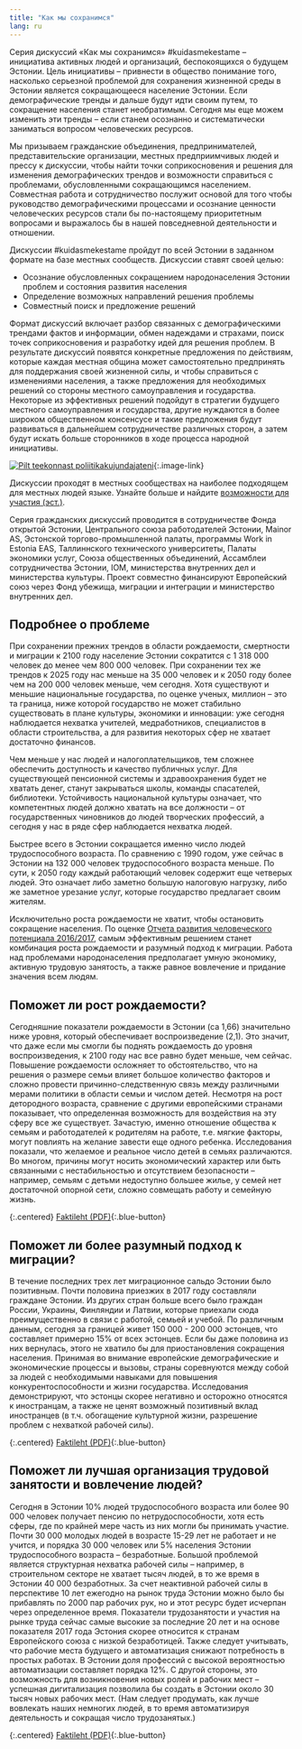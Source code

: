 ```yaml
---
title: "Как мы сохранимся"
lang: ru
---
```

Серия дискуссий «Как мы сохранимся» #kuidasmekestame – инициатива активных людей и организаций, беспокоящихся о будущем Эстонии. Цель инициативы – привнести в общество понимание того, насколько серьезной проблемой для сохранения жизненной среды в Эстонии является сокращающееся население Эстонии. Если демографические тренды и дальше будут идти своим путем, то сокращение населения станет необратимым. Сегодня мы еще можем изменить эти тренды – если станем осознанно и систематически заниматься вопросом человеческих ресурсов.

Мы призываем гражданские объединения, предпринимателей, представительские организации, местных предприимчивых людей и прессу к дискуссии, чтобы найти точки соприкосновения и решения для изменения демографических трендов и возможности справиться с проблемами, обусловленными сокращающимся населением. Совместная работа и сотрудничество послужит основой для того чтобы руководство демографическими процессами и осознание ценности человеческих ресурсов стали бы по-настоящему приоритетным вопросами и выражалось бы в нашей повседневной деятельности и отношении. 

Дискуссии #kuidasmekestame пройдут по всей Эстонии в заданном формате на базе местных сообществ. Дискуссии ставят своей целью:

- Осознание обусловленных сокращением народонаселения Эстонии проблем и состояния развития населения 
- Определение возможных направлений решения проблемы
- Совместный поиск и предложение решений 

Формат дискуссий включает разбор связанных с демографическими трендами фактов и информации, обмен надеждами и страхами, поиск точек соприкосновения и разработку идей для решения проблем. В результате дискуссий появятся конкретные предложения по действиям, которые каждая местная община может самостоятельно предпринять для поддержания своей жизненной силы, и чтобы справиться с изменениями населения, а также предложения для необходимых решений со стороны местного самоуправления и государства. Некоторые из эффективных решений подойдут в стратегии будущего местного самоуправления и государства, другие нуждаются в более широком общественном консенсусе и такие предложения будут развиваться в дальнейшем сотрудничестве различных сторон, а затем будут искать больше сторонников в ходе процесса народной инициативы.

[![Pilt teekonnast poliitikakujundajateni](/assets/teekond-ru.png)](/assets/teekond-ru.png){:.image-link}

Дискуссии проходят в местных сообществах на наиболее подходящем для местных людей языке. Узнайте больше и найдите [возможности для участия (эст.)](/arutelud/).

Серия гражданских дискуссий проводится в сотрудничестве Фонда открытой Эстонии, Центрального союза работодателей Эстонии, Mainor AS, Эстонской торгово-промышленной палаты, программы Work in Estonia EAS, Таллиннского технического университеты, Палаты экономики услуг, Союза общественных объединений, Ассамблеи сотрудничества Эстонии, IOM, министерства внутренних дел и министерства культуры. Проект совместно финансируют Европейский союз через Фонд убежища, миграции и интеграции и министерство внутренних дел.

## Подробнее о проблеме

При сохранении прежних трендов в области рождаемости, смертности и миграции к 2100 году население Эстонии сократится с 1 318 000 человек до менее чем 800 000 человек. При сохранении тех же трендов к 2025 году нас меньше на 35 000 человек и к 2050 году более чем на 200 000 человек меньше, чем сегодня. Хотя существуют и меньшие национальные государства, по оценке ученых, миллион – это та граница, ниже которой государство не может стабильно существовать в плане культуры, экономики и инновации: уже сегодня наблюдается нехватка учителей, медработников, специалистов в области строительства, а для развития некоторых сфер не хватает достаточно финансов.

Чем меньше у нас людей и налогоплательщиков, тем сложнее обеспечить доступность и качество публичных услуг. Для существующей пенсионной системы и здравоохранения будет не хватать денег, станут закрываться школы, команды спасателей, библиотеки. Устойчивость национальной культуры означает, что компетентных людей должно хватать на все должности – от государственных чиновников до людей творческих профессий, а сегодня у нас в ряде сфер наблюдается нехватка людей.

Быстрее всего в Эстонии сокращается именно число людей трудоспособного возраста. По сравнению с 1990 годом, уже сейчас в Эстонии на 132 000 человек трудоспособного возраста меньше. По сути, к 2050 году каждый работающий человек содержит еще четверых людей. Это означает либо заметно большую налоговую нагрузку, либо же заметное урезание услуг, которые государство предлагает своим жителям.

Исключительно роста рождаемости не хватит, чтобы остановить сокращение населения. По оценке [Отчета развития человеческого потенциала 2016/2017](https://inimareng.ee/en/estonia-at-the-age-of-migration-ru/), самым эффективным решением станет комбинация роста рождаемости и разумный подход к миграции. Работа над проблемами народонаселения предполагает умную экономику, активную трудовую занятость, а также равное вовлечение и придание значения всем людям.

## Поможет ли рост рождаемости?

Сегодняшние показатели рождаемости в Эстонии (ca 1,66) значительно ниже уровня, который обеспечивает воспроизведение (2,1). Это значит, что даже если мы смогли бы поднять рождаемость до уровня воспроизведения, к 2100 году нас все равно будет меньше, чем сейчас. Повышение рождаемости осложняет то обстоятельство, что на решения о размере семьи влияет большое количество факторов и сложно провести причинно-следственную связь между различными мерами политики в области семьи и числом детей. Несмотря на рост детородного возраста, сравнение с другими европейскими странами показывает, что определенная возможность для воздействия на эту сферу все же существует. Зачастую, именно отношение общества к семьям и работодателей к родителям на работе, т.е. мягкие факторы, могут повлиять на желание завести еще одного ребенка. Исследования показали, что желаемое и реальное число детей в семьях различаются. Во многом, причины могут носить экономический характер или быть связанными с нестабильностью и отсутствием безопасности – например, семьям с детьми недоступно большее жилье, у семей нет достаточной опорной сети, сложно совмещать работу и семейную жизнь.

{:.centered}
[Faktileht (PDF)](/sündimus.pdf){:.blue-button}

## Поможет ли более разумный подход к миграции?

В течение последних трех лет миграционное сальдо Эстонии было позитивным. Почти половина приезжих в 2017 году составляли граждане Эстонии. Из других стран больше всего было граждан России, Украины, Финляндии и Латвии, которые приехали сюда преимущественно в связи с работой, семьей и учебой. По различным данным, сегодня за границей живет 150 000 - 200 000 эстонцев, что составляет примерно 15% от всех эстонцев. Если бы даже половина из них вернулась, этого не хватило бы для приостановления сокращения населения. Принимая во внимание европейские демографические и экономические процессы и вызовы, страны соревнуются между собой за людей с необходимыми навыками для повышения конкурентоспособности и жизни государства. Исследования демонстрируют, что эстонцы скорее негативно и осторожно относятся к иностранцам, а также не ценят возможный позитивный вклад иностранцев (в т.ч. обогащение культурной жизни, разрешение проблем с нехваткой рабочей силы).

{:.centered}
[Faktileht (PDF)](/ränne.pdf){:.blue-button}

## Поможет ли лучшая организация трудовой занятости и вовлечение людей?

 Сегодня в Эстонии 10% людей трудоспособного возраста или более 90 000 человек получает пенсию по нетрудоспособности, хотя есть сферы, где по крайней мере часть из них могли бы принимать участие. Почти 30 000 молодых людей в возрасте 15-29 лет не работает и не учится, и порядка 30 000 человек или 5% населения Эстонии трудоспособного возраста – безработные. Большой проблемой является структурная нехватка рабочей силы – например, в строительном секторе не хватает тысяч людей, в то же время в Эстонии 40 000 безработных. За счет неактивной рабочей силы в перспективе 10 лет ежегодно на рынок труда Эстонии можно было бы прибавлять по 2000 пар рабочих рук, но и этот ресурс будет исчерпан через определенное время. Показатели трудозанятости и участия на рынке труда сейчас самые высокие за последние 20 лет и на основе показателя 2017 года Эстония скорее относится к странам Европейского союза с низкой безработицей. Также следует учитывать, что рабочие места будущего и автоматизация снижают потребность в простых работах. В Эстонии доля профессий с высокой вероятностью автоматизации составляет порядка 12%. С другой стороны, это возможность для возникновения новых ролей и рабочих мест – успешная дигитализация позволила бы создать в Эстонии около 30 тысяч новых рабочих мест.
 (Нам следует продумать, как лучше вовлекать наших немногих людей, в то время автоматизируя деятельность и сокращая число трудозанятых.)

{:.centered}
[Faktileht (PDF)](/tööhõive.pdf){:.blue-button}
